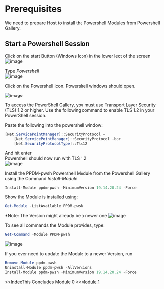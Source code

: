 # Prerequisites

We need to prepare Host to install the Powershell Modules from Powershell Gallery.

## Start a Powershell Session

Click on the start Button (Windows Icon) in the lower lect of the screen  
![image](https://github.com/dell-democenter/dell-democenter.github.io/assets/8255007/af061171-7837-4325-938e-17874a5a9ad7)

Type *Powershell*  
![image](https://github.com/dell-democenter/dell-democenter.github.io/assets/8255007/af11bd07-7294-4b30-8a4e-dba1717bbd51)

Click on the Powershell icon.
Powershell windows should open.  

![image](https://github.com/dell-democenter/dell-democenter.github.io/assets/8255007/5746bdca-92c4-4dd0-bc23-5a76f0fa2b4e)

To access the PowerShell Gallery, you must use Transport Layer Security (TLS) 1.2 or higher. Use the following command to enable TLS 1.2 in your PowerShell session.  

Paste the following into the powershell window:  

```Powershell
[Net.ServicePointManager]::SecurityProtocol =
    [Net.ServicePointManager]::SecurityProtocol -bor
    [Net.SecurityProtocolType]::Tls12
```

And hit enter  
Powershell should now run with TLS 1.2  
![image](https://github.com/dell-democenter/dell-democenter.github.io/assets/8255007/cf012473-bd0b-4909-8a34-9efd5dbdf949)

Install the PPDM-pwsh Powershell Module from the Powershell Gallery using the Command *Install-Module*  

```Powershell
Install-Module ppdm-pwsh -MinimumVersion 19.14.20.24 -Force
```

Show the Module is installed using:

```Powershell
Get-Module -ListAvailable PPDM-pwsh
```

*Note: The Version might already be a newer one
![image](https://github.com/dell-democenter/dell-democenter.github.io/assets/8255007/28b26ce5-2dad-4061-9c48-f988f241319e)

To see all commands the Module provides, type:

```Powershell
Get-Command -Module PPDM-pwsh
```

![image](https://github.com/dell-democenter/dell-democenter.github.io/assets/8255007/17d58ca8-2b21-46f9-b10e-c36f9ad093f3)

If you ever need to update the Module to a newer Version, run

```Powershell
Remove-Module ppdm-pwsh
Uninstall-Module ppdm-pwsh -AllVersions
Install-Module ppdm-pwsh -MinimumVersion 19.14.20.24 -Force
```

[<<Index](./README.md)This Concludes Module 0 [>>Module 1](./Module_1.md)
